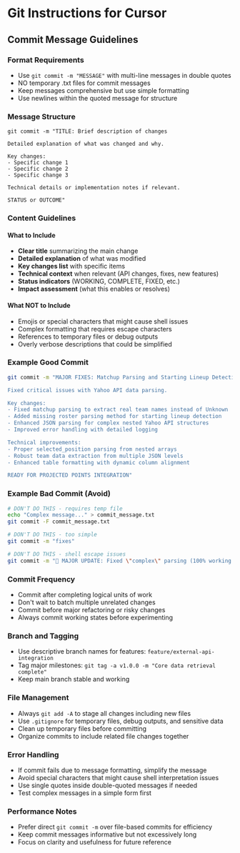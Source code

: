# Git Instructions for Cursor

## Commit Message Guidelines

### Format Requirements
- Use `git commit -m "MESSAGE"` with multi-line messages in double quotes
- NO temporary .txt files for commit messages
- Keep messages comprehensive but use simple formatting
- Use newlines within the quoted message for structure

### Message Structure
```
git commit -m "TITLE: Brief description of changes

Detailed explanation of what was changed and why.

Key changes:
- Specific change 1
- Specific change 2
- Specific change 3

Technical details or implementation notes if relevant.

STATUS or OUTCOME"
```

### Content Guidelines

#### What to Include
- **Clear title** summarizing the main change
- **Detailed explanation** of what was modified
- **Key changes list** with specific items
- **Technical context** when relevant (API changes, fixes, new features)
- **Status indicators** (WORKING, COMPLETE, FIXED, etc.)
- **Impact assessment** (what this enables or resolves)

#### What NOT to Include
- Emojis or special characters that might cause shell issues
- Complex formatting that requires escape characters
- References to temporary files or debug outputs
- Overly verbose descriptions that could be simplified

### Example Good Commit
```bash
git commit -m "MAJOR FIXES: Matchup Parsing and Starting Lineup Detection

Fixed critical issues with Yahoo API data parsing.

Key changes:
- Fixed matchup parsing to extract real team names instead of Unknown
- Added missing roster parsing method for starting lineup detection
- Enhanced JSON parsing for complex nested Yahoo API structures
- Improved error handling with detailed logging

Technical improvements:
- Proper selected_position parsing from nested arrays
- Robust team data extraction from multiple JSON levels
- Enhanced table formatting with dynamic column alignment

READY FOR PROJECTED POINTS INTEGRATION"
```

### Example Bad Commit (Avoid)
```bash
# DON'T DO THIS - requires temp file
echo "Complex message..." > commit_message.txt
git commit -F commit_message.txt

# DON'T DO THIS - too simple
git commit -m "fixes"

# DON'T DO THIS - shell escape issues
git commit -m "🎉 MAJOR UPDATE: Fixed \"complex\" parsing (100% working!)"
```

### Commit Frequency
- Commit after completing logical units of work
- Don't wait to batch multiple unrelated changes
- Commit before major refactoring or risky changes
- Always commit working states before experimenting

### Branch and Tagging
- Use descriptive branch names for features: `feature/external-api-integration`
- Tag major milestones: `git tag -a v1.0.0 -m "Core data retrieval complete"`
- Keep main branch stable and working

### File Management
- Always `git add -A` to stage all changes including new files
- Use `.gitignore` for temporary files, debug outputs, and sensitive data
- Clean up temporary files before committing
- Organize commits to include related file changes together

### Error Handling
- If commit fails due to message formatting, simplify the message
- Avoid special characters that might cause shell interpretation issues
- Use single quotes inside double-quoted messages if needed
- Test complex messages in a simple form first

### Performance Notes
- Prefer direct `git commit -m` over file-based commits for efficiency
- Keep commit messages informative but not excessively long
- Focus on clarity and usefulness for future reference
